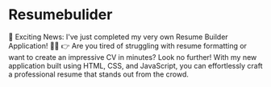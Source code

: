 # Resumebulider
🚀 Exciting News: I've just completed my very own Resume Builder Application! 📄💼  👉 Are you tired of struggling with resume formatting or want to create an impressive CV in minutes? Look no further! With my new application built using HTML, CSS, and JavaScript, you can effortlessly craft a professional resume that stands out from the crowd.
